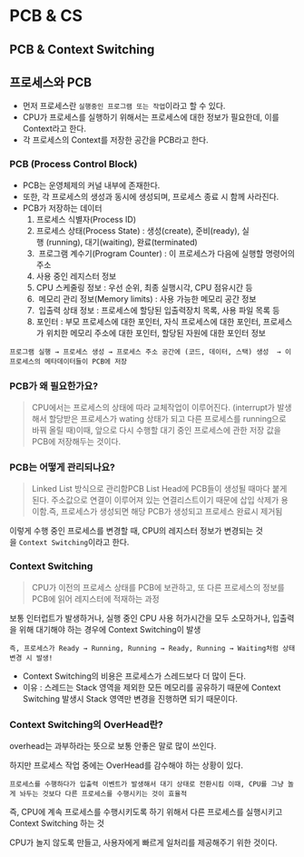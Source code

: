 # PCB & CS

## **PCB & Context Switching**

## 프로세스와 PCB

- 먼저 프로세스란 `실행중인 프로그램 또는 작업`이라고 할 수 있다.
- CPU가 프로세스를 실행하기 위해서는 프로세스에 대한 정보가 필요한데, 이를 Context라고 한다.
- 각 프로세스의 Context를 저장한 공간을 PCB라고 한다.

### PCB (Process Control Block)

- PCB는 운영체제의 커널 내부에 존재한다.
- 또한, 각 프로세스의 생성과 동시에 생성되며, 프로세스 종료 시 함께 사라진다.
- PCB가 저장하는 데이터
    1. 프로세스 식별자(Process ID)
    2. 프로세스 상태(Process State) : 생성(create), 준비(ready), 실행 (running), 대기(waiting), 완료(terminated)
    3.  프로그램 계수기(Program Counter) : 이 프로세스가 다음에 실행할 명령어의 주소
    4.  사용 중인 레지스터 정보
    5.  CPU 스케줄링 정보 : 우선 순위, 최종 실행시각, CPU 점유시간 등
    6.  메모리 관리 정보(Memory limits) : 사용 가능한 메모리 공간 정보
    7.  입출력 상태 정보 : 프로세스에 할당된 입출력장치 목록, 사용 파일 목록 등
    8. 포인터 : 부모 프로세스에 대한 포인터, 자식 프로세스에 대한 포인터, 프로세스가 위치한 메모리 주소에 대한 포인터, 할당된 자원에 대한 포인터 정보

`프로그램 실행 → 프로세스 생성 → 프로세스 주소 공간에 (코드, 데이터, 스택) 생성 
→ 이 프로세스의 메타데이터들이 PCB에 저장`

### **PCB가 왜 필요한가요?**

> CPU에서는 프로세스의 상태에 따라 교체작업이 이루어진다. (interrupt가 발생해서 할당받은 프로세스가 wating 상태가 되고 다른 프로세스를 running으로 바꿔 올릴 때)이때, 앞으로 다시 수행할 대기 중인 프로세스에 관한 저장 값을 PCB에 저장해두는 것이다.

### **PCB는 어떻게 관리되나요?**

> Linked List 방식으로 관리함PCB List Head에 PCB들이 생성될 때마다 붙게 된다. 주소값으로 연결이 이루어져 있는 연결리스트이기 때문에 삽입 삭제가 용이함.즉, 프로세스가 생성되면 해당 PCB가 생성되고 프로세스 완료시 제거됨

이렇게 수행 중인 프로세스를 변경할 때, CPU의 레지스터 정보가 변경되는 것을 `Context Switching`이라고 한다.

### **Context Switching**

> CPU가 이전의 프로세스 상태를 PCB에 보관하고, 또 다른 프로세스의 정보를 PCB에 읽어 레지스터에 적재하는 과정

보통 인터럽트가 발생하거나, 실행 중인 CPU 사용 허가시간을 모두 소모하거나, 입출력을 위해 대기해야 하는 경우에 Context Switching이 발생

`즉, 프로세스가 Ready → Running, Running → Ready, Running → Waiting처럼 상태 변경 시 발생!`

- Context Switching의 비용은 프로세스가 스레드보다 더 많이 든다.
- 이유 : 스레드는 Stack 영역을 제외한 모든 메모리를 공유하기 때문에 Context Switching 발생시 Stack 영역만 변경을 진행하면 되기 때문이다.

### **Context Switching의 OverHead란?**

overhead는 과부하라는 뜻으로 보통 안좋은 말로 많이 쓰인다.

하지만 프로세스 작업 중에는 OverHead를 감수해야 하는 상황이 있다.

`프로세스를 수행하다가 입출력 이벤트가 발생해서 대기 상태로 전환시킴
이때, CPU를 그냥 놀게 놔두는 것보다 다른 프로세스를 수행시키는 것이 효율적`

즉, CPU에 계속 프로세스를 수행시키도록 하기 위해서 다른 프로세스를 실행시키고 Context Switching 하는 것

CPU가 놀지 않도록 만들고, 사용자에게 빠르게 일처리를 제공해주기 위한 것이다.